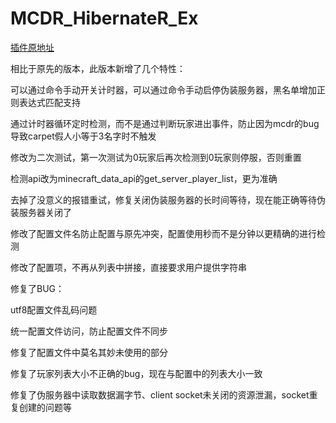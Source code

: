 # MCDR_HibernateR_Ex

[插件原地址](https://github.com/HIM049/MCDR_HibernateR/)

相比于原先的版本，此版本新增了几个特性：

可以通过命令手动开关计时器，可以通过命令手动启停伪装服务器，黑名单增加正则表达式匹配支持

通过计时器循环定时检测，而不是通过判断玩家进出事件，防止因为mcdr的bug导致carpet假人小等于3名字时不触发

修改为二次测试，第一次测试为0玩家后再次检测到0玩家则停服，否则重置

检测api改为minecraft_data_api的get_server_player_list，更为准确

去掉了没意义的报错重试，修复关闭伪装服务器的长时间等待，现在能正确等待伪装服务器关闭了

修改了配置文件名防止配置与原先冲突，配置使用秒而不是分钟以更精确的进行检测

修改了配置项，不再从列表中拼接，直接要求用户提供字符串

修复了BUG：

utf8配置文件乱码问题

统一配置文件访问，防止配置文件不同步

修复了配置文件中莫名其妙未使用的部分

修复了玩家列表大小不正确的bug，现在与配置中的列表大小一致

修复了伪服务器中读取数据漏字节、client socket未关闭的资源泄漏，socket重复创建的问题等
